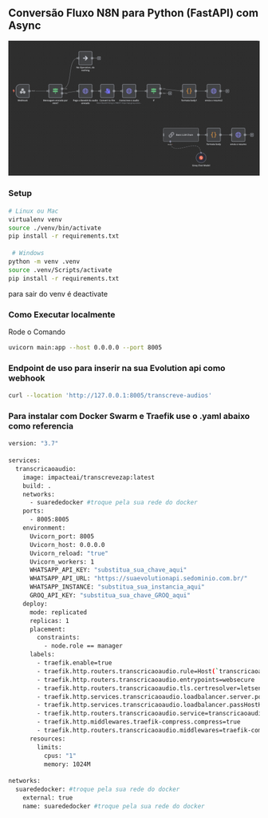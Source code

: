 ## Conversão Fluxo N8N para Python (FastAPI) com Async

![Fluxo N8N para Python](./fluxo.png)

### Setup
```bash
# Linux ou Mac
virtualenv venv
source ./venv/bin/activate 
pip install -r requirements.txt

 # Windows
python -m venv .venv
source .venv/Scripts/activate
pip install -r requirements.txt
```
para sair do venv é deactivate
### Como Executar localmente
Rode o Comando
```bash
uvicorn main:app --host 0.0.0.0 --port 8005
```
### Endpoint de uso para inserir na sua Evolution api como webhook
```bash
curl --location 'http://127.0.0.1:8005/transcreve-audios'
```
### Para instalar com Docker Swarm e Traefik use o .yaml abaixo como referencia
```bash
version: "3.7"

services:
  transcricaoaudio:
    image: impacteai/transcrevezap:latest
    build: .
    networks:
      - suarededocker #troque pela sua rede do docker
    ports:
      - 8005:8005
    environment:
      Uvicorn_port: 8005
      Uvicorn_host: 0.0.0.0
      Uvicorn_reload: "true"
      Uvicorn_workers: 1
      WHATSAPP_API_KEY: "substitua_sua_chave_aqui"
      WHATSAPP_API_URL: "https://suaevolutionapi.sedominio.com.br/"
      WHATSAPP_INSTANCE: "substitua_sua_instancia_aqui"
      GROQ_API_KEY: "substitua_sua_chave_GROQ_aqui"
    deploy:
      mode: replicated
      replicas: 1
      placement:
        constraints:
          - node.role == manager
      labels:
        - traefik.enable=true
        - traefik.http.routers.transcricaoaudio.rule=Host(`transcricaoaudio.seudominio.com.br`) #coloque seu subdominio apontado aqui
        - traefik.http.routers.transcricaoaudio.entrypoints=websecure
        - traefik.http.routers.transcricaoaudio.tls.certresolver=letsencryptresolver
        - traefik.http.services.transcricaoaudio.loadbalancer.server.port=8005
        - traefik.http.services.transcricaoaudio.loadbalancer.passHostHeader=true
        - traefik.http.routers.transcricaoaudio.service=transcricaoaudio
        - traefik.http.middlewares.traefik-compress.compress=true
        - traefik.http.routers.transcricaoaudio.middlewares=traefik-compress
      resources:
        limits:
          cpus: "1"
          memory: 1024M

networks:
  suarededocker: #troque pela sua rede do docker
    external: true
    name: suarededocker #troque pela sua rede do docker

```